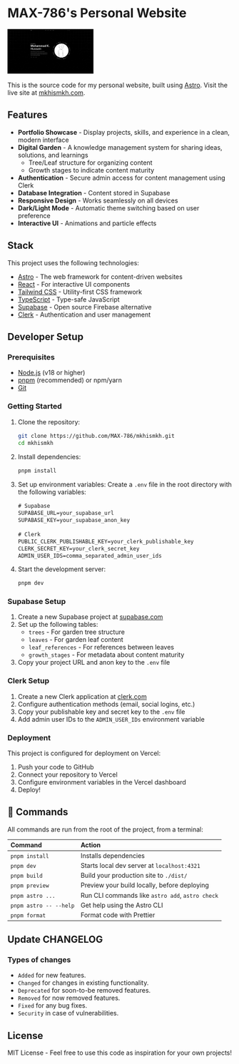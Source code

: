 # MAX-786's Personal Website

<a href="https://mkhismkh.com" target="_blank" ><img src="public/social-card.png" alt="Prompy Logo" height="100" /> </a>

This is the source code for my personal website, built using [Astro](https://astro.build/). Visit the live site at [mkhismkh.com](https://mkhismkh.com).

## Features

- **Portfolio Showcase** - Display projects, skills, and experience in a clean, modern interface
- **Digital Garden** - A knowledge management system for sharing ideas, solutions, and learnings
  - Tree/Leaf structure for organizing content
  - Growth stages to indicate content maturity
- **Authentication** - Secure admin access for content management using Clerk
- **Database Integration** - Content stored in Supabase
- **Responsive Design** - Works seamlessly on all devices
- **Dark/Light Mode** - Automatic theme switching based on user preference
- **Interactive UI** - Animations and particle effects

## Stack

This project uses the following technologies:

- [Astro](https://astro.build/) - The web framework for content-driven websites
- [React](https://react.dev/) - For interactive UI components
- [Tailwind CSS](https://tailwindcss.com/) - Utility-first CSS framework
- [TypeScript](https://www.typescriptlang.org/) - Type-safe JavaScript
- [Supabase](https://supabase.com/) - Open source Firebase alternative
- [Clerk](https://clerk.com/) - Authentication and user management

## Developer Setup

### Prerequisites

- [Node.js](https://nodejs.org/) (v18 or higher)
- [pnpm](https://pnpm.io/) (recommended) or npm/yarn
- [Git](https://git-scm.com/)

### Getting Started

1. Clone the repository:

   ```bash
   git clone https://github.com/MAX-786/mkhismkh.git
   cd mkhismkh
   ```

2. Install dependencies:

   ```bash
   pnpm install
   ```

3. Set up environment variables:
   Create a `.env` file in the root directory with the following variables:

   ```
   # Supabase
   SUPABASE_URL=your_supabase_url
   SUPABASE_KEY=your_supabase_anon_key

   # Clerk
   PUBLIC_CLERK_PUBLISHABLE_KEY=your_clerk_publishable_key
   CLERK_SECRET_KEY=your_clerk_secret_key
   ADMIN_USER_IDS=comma_separated_admin_user_ids
   ```

4. Start the development server:
   ```bash
   pnpm dev
   ```

### Supabase Setup

1. Create a new Supabase project at [supabase.com](https://supabase.com)
2. Set up the following tables:
   - `trees` - For garden tree structure
   - `leaves` - For garden leaf content
   - `leaf_references` - For references between leaves
   - `growth_stages` - For metadata about content maturity
3. Copy your project URL and anon key to the `.env` file

### Clerk Setup

1. Create a new Clerk application at [clerk.com](https://clerk.com)
2. Configure authentication methods (email, social logins, etc.)
3. Copy your publishable key and secret key to the `.env` file
4. Add admin user IDs to the `ADMIN_USER_IDs` environment variable

### Deployment

This project is configured for deployment on Vercel:

1. Push your code to GitHub
2. Connect your repository to Vercel
3. Configure environment variables in the Vercel dashboard
4. Deploy!

## 🧞 Commands

All commands are run from the root of the project, from a terminal:

| Command                | Action                                           |
| :--------------------- | :----------------------------------------------- |
| `pnpm install`         | Installs dependencies                            |
| `pnpm dev`             | Starts local dev server at `localhost:4321`      |
| `pnpm build`           | Build your production site to `./dist/`          |
| `pnpm preview`         | Preview your build locally, before deploying     |
| `pnpm astro ...`       | Run CLI commands like `astro add`, `astro check` |
| `pnpm astro -- --help` | Get help using the Astro CLI                     |
| `pnpm format`          | Format code with Prettier                        |

## Update CHANGELOG

### Types of changes

- `Added` for new features.
- `Changed` for changes in existing functionality.
- `Deprecated` for soon-to-be removed features.
- `Removed` for now removed features.
- `Fixed` for any bug fixes.
- `Security` in case of vulnerabilities.

## License

MIT License - Feel free to use this code as inspiration for your own projects!
